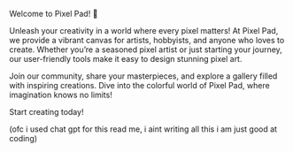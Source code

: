 
Welcome to Pixel Pad! 🎨

Unleash your creativity in a world where every pixel matters! At Pixel Pad, we provide a vibrant canvas for artists, hobbyists, and anyone who loves to create. Whether you’re a seasoned pixel artist or just starting your journey, our user-friendly tools make it easy to design stunning pixel art.

Join our community, share your masterpieces, and explore a gallery filled with inspiring creations. Dive into the colorful world of Pixel Pad, where imagination knows no limits!

Start creating today!

(ofc i used chat gpt for this read me, i aint writing all this i am just good at coding)
